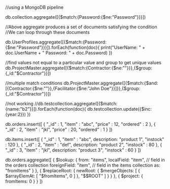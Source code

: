 //using a MongoDB pipeline

db.collection.aggregate([{$match:{Password:{$ne:"Password"}}}])

//Above aggregate produces a set of documents satisfying the condition //We can loop through these documents

db.UserProfiles.aggregate([{$match:{Password:{$ne:"Password"}}}]).forEach(function(doc){ print("UserName: " + doc.UserName + " Password: " + doc.Password) })

//find values not equal to a particular value and group to get unique values db.ProjectMaster.aggregate([{$match:{Contractor:{$ne:""}}},{$group:{_id:"$Contractor"}}])

//multiple match conditions db.ProjectMaster.aggregate([{$match:{$and:[{Contractor:{$ne:""}},{Facilitator:{$ne:"John Doe"}}]}},{$group:{_id:"$Contractor"}}])

//not working //db.testcollection.aggregate([{$match:{name:"b2"}}]).forEach(function(doc){ db.testcollection.update({$inc:{year:2}}) })

db.orders.insert([
  { "_id" : 1, "item" : "abc", "price" : 12, "ordered" : 2 },
  { "_id" : 2, "item" : "jkl", "price" : 20, "ordered" : 1 }
])

db.items.insert([
  { "_id" : 1, "item" : "abc", description: "product 1", "instock" : 120 },
  { "_id" : 2, "item" : "def", description: "product 2", "instock" : 80 },
  { "_id" : 3, "item" : "jkl", description: "product 3", "instock" : 60 }
])


db.orders.aggregate([
   {
      $lookup: {
         from: "items",
         localField: "item",    // field in the orders collection
         foreignField: "item",  // field in the items collection
         as: "fromItems"
      }
   },
   {
      $replaceRoot: { newRoot: { $mergeObjects: [ { $arrayElemAt: [ "$fromItems", 0 ] }, "$$ROOT" ] } }
   },
   { $project: { fromItems: 0 } }
])
